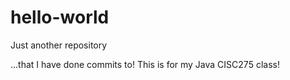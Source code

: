 # hello-world
Just another repository

...that I have done commits to!
This is for my Java CISC275 class!
